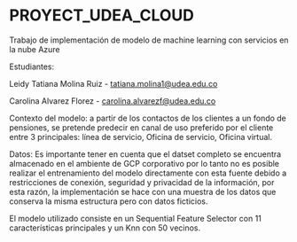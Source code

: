 # PROYECT_UDEA_CLOUD


Trabajo de implementación de modelo de machine learning con  servicios en la nube Azure

Estudiantes: 

Leidy Tatiana Molina Ruiz - tatiana.molina1@udea.edu.co

Carolina Alvarez Florez - carolina.alvarezf@udea.edu.co

Contexto del modelo: a partir de los contactos de los clientes a un fondo de pensiones, se pretende predecir en canal de uso preferido por el cliente entre 3 principales: línea de servicio, Oficina de servicio, Oficina virtual.

Datos: Es importante tener en cuenta que el datset completo se encuentra almacenado en el ambiente de GCP corporativo por lo tanto no es posible realizar el entrenamiento del modelo directamente con esta fuente debido a restricciones de conexión, seguridad y privacidad de la información, por esta razón, la implementación se hace con una muestra de los datos que conserva la misma estructura pero con datos ficticios.

El modelo utilizado consiste en un Sequential Feature Selector con 11 características principales y un Knn con 50 vecinos.

